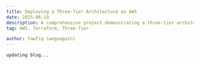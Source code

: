 ```yaml
---
title: Deploying a Three-Tier Architecture on AWS
date: 2025-06-19
description: A comprehensive project demonstrating a three-tier architecture using AWS services like EC2 instances, RDS, VPC. It includes a VPC setup, security groups, public/private subnets and availability zones for high availability. 
tag: AWS, Terraform, Three-Tier

author: Tawfiq (wegoagain)
---
```


`updating blog...`
